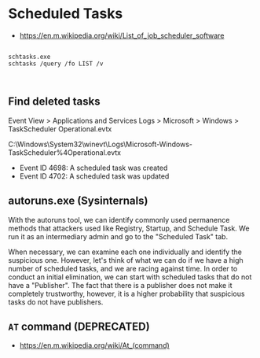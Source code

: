 # Scheduled Tasks

- <https://en.m.wikipedia.org/wiki/List_of_job_scheduler_software>





```

schtasks.exe
schtasks /query /fo LIST /v



```





## Find deleted tasks
Event View > Applications and Services Logs > Microsoft > Windows > TaskScheduler Operational.evtx

C:\Windows\System32\winevt\Logs\Microsoft-Windows-TaskScheduler%4Operational.evtx

- Event ID 4698: A scheduled task was created
- Event ID 4702: A scheduled task was updated









## autoruns.exe (Sysinternals)
With the autoruns tool, we can identify commonly used permanence methods that attackers used like Registry, Startup, and Schedule Task. We run it as an intermediary admin and go to the "Scheduled Task" tab.

When necessary, we can examine each one individually and identify the suspicious one. However, let's think of what we can do if we have a high number of scheduled tasks, and we are racing against time. In order to conduct an initial elimination, we can start with scheduled tasks that do not have a "Publisher". The fact that there is a publisher does not make it completely trustworthy, however, it is a higher probability that suspicious tasks do not have publishers.









## `AT` command (DEPRECATED)
- <https://en.m.wikipedia.org/wiki/At_(command)>